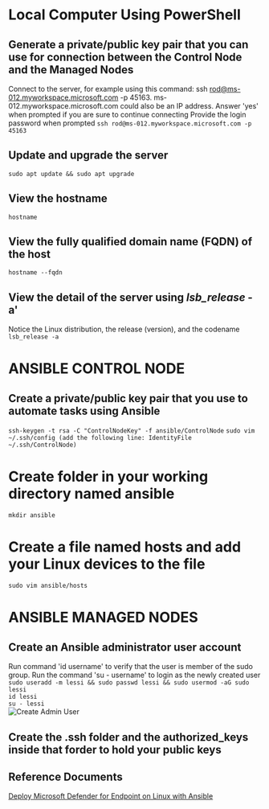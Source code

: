 # Local Computer Using PowerShell

## Generate a private/public key pair that you can use for connection between the Control Node and the Managed Nodes
Connect to the server, for example using this command: ssh rod@ms-012.myworkspace.microsoft.com -p 45163.
ms-012.myworkspace.microsoft.com could also be an IP address.
Answer 'yes' when prompted if you are sure to continue connecting
Provide the login password when prompted
```ssh rod@ms-012.myworkspace.microsoft.com -p 45163```

## Update and upgrade the server
```sudo apt update && sudo apt upgrade```

## View the hostname
```hostname```

## View the fully qualified domain name (FQDN) of the host
```hostname --fqdn```

## View the detail of the server using _lsb_release_ -a'
Notice the Linux distribution, the release (version), and the codename
``` lsb_release -a```


# ANSIBLE CONTROL NODE

## Create a private/public key pair that you use to automate tasks using Ansible
```ssh-keygen -t rsa -C "ControlNodeKey" -f ansible/ControlNode```
```sudo vim ~/.ssh/config (add the following line: IdentityFile ~/.ssh/ControlNode)```


# Create folder in your working directory named ansible
```mkdir ansible```

# Create a file named hosts and add your Linux devices to the file
```sudo vim ansible/hosts```


# ANSIBLE MANAGED NODES

## Create an Ansible administrator user account
Run command 'id username' to verify that the user is member of the sudo group.
Run the command 'su - username' to login as the newly created user
```sudo useradd -m lessi && sudo passwd lessi && sudo usermod -aG sudo lessi```<br>
```id lessi```<br>
```su - lessi```<br>
![Create Admin User](/assets/images/image-1.png)

## Create the .ssh folder and the authorized_keys inside that forder to hold your public keys


## Reference Documents
[Deploy Microsoft Defender for Endpoint on Linux with Ansible](https://learn.microsoft.com/en-us/microsoft-365/security/defender-endpoint/linux-install-with-ansible?view=o365-worldwide)


